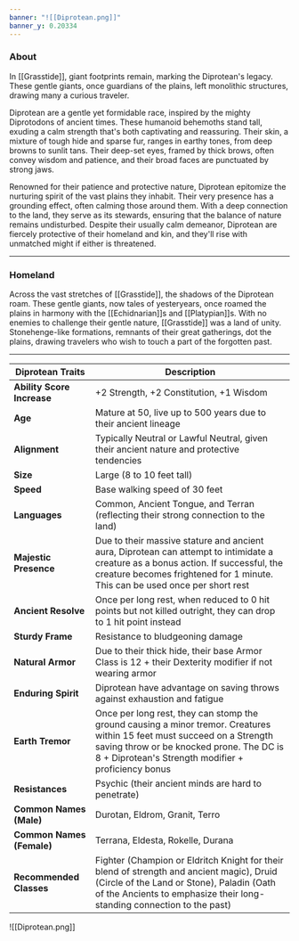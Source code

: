 ```yaml
---
banner: "![[Diprotean.png]]"
banner_y: 0.20334
---
```

### About

In [[Grasstide]], giant footprints remain, marking the Diprotean's legacy. These gentle giants, once guardians of the plains, left monolithic structures, drawing many a curious traveler.

Diprotean are a gentle yet formidable race, inspired by the mighty Diprotodons of ancient times. These humanoid behemoths stand tall, exuding a calm strength that's both captivating and reassuring. Their skin, a mixture of tough hide and sparse fur, ranges in earthy tones, from deep browns to sunlit tans. Their deep-set eyes, framed by thick brows, often convey wisdom and patience, and their broad faces are punctuated by strong jaws.

Renowned for their patience and protective nature, Diprotean epitomize the nurturing spirit of the vast plains they inhabit. Their very presence has a grounding effect, often calming those around them. With a deep connection to the land, they serve as its stewards, ensuring that the balance of nature remains undisturbed. Despite their usually calm demeanor, Diprotean are fiercely protective of their homeland and kin, and they'll rise with unmatched might if either is threatened.

-----
### Homeland

Across the vast stretches of [[Grasstide]], the shadows of the Diprotean roam. These gentle giants, now tales of yesteryears, once roamed the plains in harmony with the [[Echidnarian]]s and [[Platypian]]s. With no enemies to challenge their gentle nature, [[Grasstide]] was a land of unity. Stonehenge-like formations, remnants of their great gatherings, dot the plains, drawing travelers who wish to touch a part of the forgotten past.

-----

| **Diprotean Traits**       | **Description**                                                                                                                                                                                                             |
| -------------------------- | --------------------------------------------------------------------------------------------------------------------------------------------------------------------------------------------------------------------------- |
| **Ability Score Increase** | +2 Strength, +2 Constitution, +1 Wisdom                                                                                                                                                                                     |
| **Age**                    | Mature at 50, live up to 500 years due to their ancient lineage                                                                                                                                                             |
| **Alignment**              | Typically Neutral or Lawful Neutral, given their ancient nature and protective tendencies                                                                                                                                   |
| **Size**                   | Large (8 to 10 feet tall)                                                                                                                                                                                                   |
| **Speed**                  | Base walking speed of 30 feet                                                                                                                                                                                               |
| **Languages**              | Common, Ancient Tongue, and Terran (reflecting their strong connection to the land)                                                                                                                                         |
| **Majestic Presence**      | Due to their massive stature and ancient aura, Diprotean can attempt to intimidate a creature as a bonus action. If successful, the creature becomes frightened for 1 minute. This can be used once per short rest         |
| **Ancient Resolve**        | Once per long rest, when reduced to 0 hit points but not killed outright, they can drop to 1 hit point instead                                                                                                              |
| **Sturdy Frame**           | Resistance to bludgeoning damage                                                                                                                                                                                            |
| **Natural Armor**          | Due to their thick hide, their base Armor Class is 12 + their Dexterity modifier if not wearing armor                                                                                                                       |
| **Enduring Spirit**        | Diprotean have advantage on saving throws against exhaustion and fatigue                                                                                                                                                   |
| **Earth Tremor**           | Once per long rest, they can stomp the ground causing a minor tremor. Creatures within 15 feet must succeed on a Strength saving throw or be knocked prone. The DC is 8 + Diprotean's Strength modifier + proficiency bonus |
| **Resistances**            | Psychic (their ancient minds are hard to penetrate)                                                                                                                                                                         |
| **Common Names (Male)**    | Durotan, Eldrom, Granit, Terro                                                                                                                                                                                              |
| **Common Names (Female)**  | Terrana, Eldesta, Rokelle, Durana                                                                                                                                                                                           |
| **Recommended Classes**    | Fighter (Champion or Eldritch Knight for their blend of strength and ancient magic), Druid (Circle of the Land or Stone), Paladin (Oath of the Ancients to emphasize their long-standing connection to the past)            |

![[Diprotean.png]]